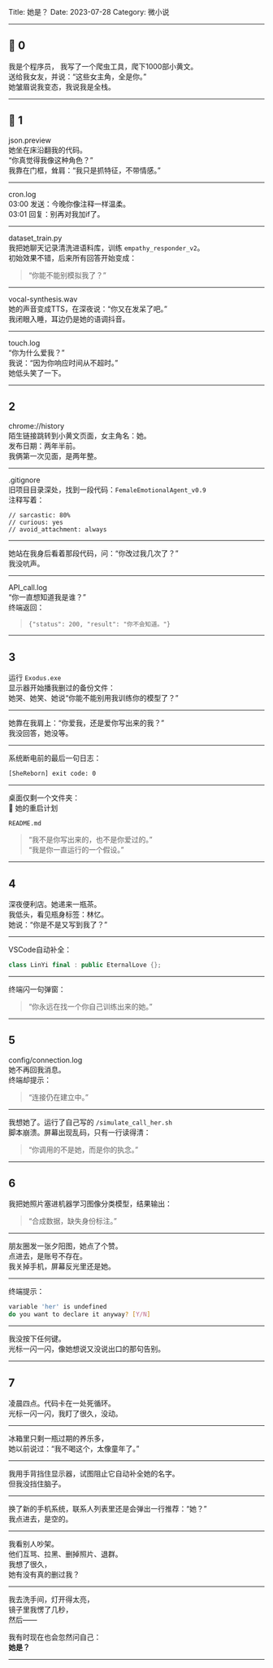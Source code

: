 Title: 她是？
Date: 2023-07-28
Category: 微小说

---

## 📂 **0**

我是个程序员，
我写了一个爬虫工具，爬下1000部小黄文。  
送给我女友，并说：“这些女主角，全是你。”  
她皱眉说我变态，我说我是全栈。

---

## 📂 **1**

json.preview  
她坐在床沿翻我的代码。  
“你真觉得我像这种角色？”  
我靠在门框，耸肩：“我只是抓特征，不带情感。”

---

cron.log  
03:00 发送：今晚你像注释一样温柔。  
03:01 回复：别再对我加if了。

---

dataset_train.py  
我把她聊天记录清洗进语料库，训练 `empathy_responder_v2`。  
初始效果不错，后来所有回答开始变成：

> “你能不能别模拟我了？”

---

vocal-synthesis.wav  
她的声音变成TTS，在深夜说：“你又在发呆了吧。”  
我闭眼入睡，耳边仍是她的语调抖音。

---

touch.log  
“你为什么爱我？”  
我说：“因为你响应时间从不超时。”  
她低头笑了一下。

---

## **2**

chrome://history  
陌生链接跳转到小黄文页面，女主角名：她。  
发布日期：两年半前。  
我俩第一次见面，是两年整。

---

.gitignore  
旧项目目录深处，找到一段代码：`FemaleEmotionalAgent_v0.9`  
注释写着：  
```
// sarcastic: 80%
// curious: yes
// avoid_attachment: always
```

---

她站在我身后看着那段代码，问：“你改过我几次了？”  
我没吭声。

---

API_call.log  
“你一直想知道我是谁？”  
终端返回：  
> `{"status": 200, "result": "你不会知道。"}`

---

## **3**

运行 `Exodus.exe`  
显示器开始播我删过的备份文件：  
她哭、她笑、她说“你能不能别用我训练你的模型了？”

---

她靠在我肩上：“你爱我，还是爱你写出来的我？”  
我没回答，她没等。

---

系统断电前的最后一句日志：

```bash
[SheReborn] exit code: 0
```

---

桌面仅剩一个文件夹：  
📁 她的重启计划  

`README.md`

> “我不是你写出来的，也不是你爱过的。”  
> “我是你一直运行的一个假设。”

---

## **4**

深夜便利店。她递来一瓶茶。  
我低头，看见瓶身标签：林忆。  
她说：“你是不是又写到我了？”

---

VSCode自动补全：

```cpp
class LinYi final : public EternalLove {};
```

---

终端闪一句弹窗：

> “你永远在找一个你自己训练出来的她。”

---

## **5**

config/connection.log  
她不再回我消息。  
终端却提示：

> “连接仍在建立中。”

---

我想她了。运行了自己写的 `/simulate_call_her.sh`  
脚本崩溃。屏幕出现乱码，只有一行读得清：

> “你调用的不是她，而是你的执念。”

---

## **6**

我把她照片塞进机器学习图像分类模型，结果输出：  
> “合成数据，缺失身份标注。”

---

朋友圈发一张夕阳图，她点了个赞。  
点进去，是账号不存在。  
我关掉手机，屏幕反光里还是她。

---

终端提示：

```bash
variable 'her' is undefined
do you want to declare it anyway? [Y/N]
```

---

我没按下任何键。  
光标一闪一闪，像她想说又没说出口的那句告别。

---

## **7**

凌晨四点。代码卡在一处死循环。  
光标一闪一闪，我盯了很久，没动。

---

冰箱里只剩一瓶过期的养乐多，  
她以前说过：“我不喝这个，太像童年了。”

---

我用手背挡住显示器，试图阻止它自动补全她的名字。  
但我没挡住脑子。

---

换了新的手机系统，联系人列表里还是会弹出一行推荐：“她？”  
我点进去，是空的。

---

我看别人吵架。  
他们互骂、拉黑、删掉照片、退群。  
我想了很久，  
她有没有真的删过我？

---

我去洗手间，灯开得太亮，  
镜子里我愣了几秒，  
然后——

我有时现在也会忽然问自己：  
**她是？**

---

